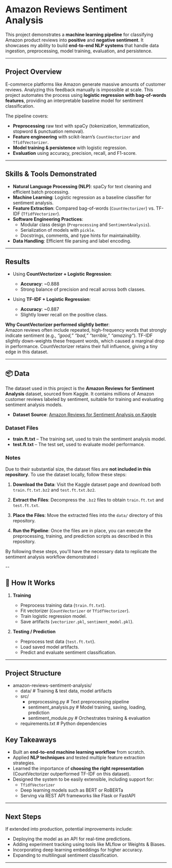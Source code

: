 # Amazon Reviews Sentiment Analysis  

This project demonstrates a **machine learning pipeline** for classifying Amazon product reviews into **positive** and **negative sentiment**. It showcases my ability to build **end-to-end NLP systems** that handle data ingestion, preprocessing, model training, evaluation, and persistence.  

---

## Project Overview  

E-commerce platforms like Amazon generate massive amounts of customer reviews. Analyzing this feedback manually is impossible at scale. This project automates the process using **logistic regression with bag-of-words features**, providing an interpretable baseline model for sentiment classification.  

The pipeline covers:  
- **Preprocessing** raw text with spaCy (tokenization, lemmatization, stopword & punctuation removal).  
- **Feature engineering** with scikit-learn’s `CountVectorizer` and `TfidfVectorizer`.  
- **Model training & persistence** with logistic regression.  
- **Evaluation** using accuracy, precision, recall, and F1-score.  

---

## Skills & Tools Demonstrated  

- **Natural Language Processing (NLP)**: spaCy for text cleaning and efficient batch processing.  
- **Machine Learning**: Logistic regression as a baseline classifier for sentiment analysis.  
- **Feature Extraction**: Compared bag-of-words (`CountVectorizer`) vs. TF-IDF (`TfidfVectorizer`).  
- **Software Engineering Practices**:  
  - Modular class design (`Preprocessing` and `SentimentAnalysis`).  
  - Serialization of models with `pickle`.  
  - Docstrings, comments, and type hints for maintainability.  
- **Data Handling**: Efficient file parsing and label encoding.  

---

## Results  

- Using **CountVectorizer + Logistic Regression**:  
  - **Accuracy**: ~0.888
  - Strong balance of precision and recall across both classes.  

- Using **TF-IDF + Logistic Regression**:  
  - **Accuracy**: ~0.887
  - Slightly lower recall on the positive class.

**Why CountVectorizer performed slightly better**:  
Amazon reviews often include repeated, high-frequency words that strongly indicate sentiment (e.g., *“good,” “bad,” “terrible,” “amazing”*). TF-IDF slightly down-weights these frequent words, which caused a marginal drop in performance. CountVectorizer retains their full influence, giving a tiny edge in this dataset.  

---
## 📦 Data

The dataset used in this project is the **Amazon Reviews for Sentiment Analysis** dataset, sourced from Kaggle. It contains millions of Amazon customer reviews labeled by sentiment, suitable for training and evaluating sentiment analysis models.

- **Dataset Source**: [Amazon Reviews for Sentiment Analysis on Kaggle](https://www.kaggle.com/datasets/bittlingmayer/amazonreviews/data?select=test.ft.txt.bz2)

### Dataset Files

- **train.ft.txt** – The training set, used to train the sentiment analysis model.
- **test.ft.txt** – The test set, used to evaluate model performance.

### Notes

Due to their substantial size, the dataset files are **not included in this repository**. To use the dataset locally, follow these steps:

1. **Download the Data**: Visit the Kaggle dataset page and download both `train.ft.txt.bz2` and `test.ft.txt.bz2`.

2. **Extract the Files**: Decompress the `.bz2` files to obtain `train.ft.txt` and `test.ft.txt`.

3. **Place the Files**: Move the extracted files into the `data/` directory of this repository.

4. **Run the Pipeline**: Once the files are in place, you can execute the preprocessing, training, and prediction scripts as described in this repository.

By following these steps, you'll have the necessary data to replicate the sentiment analysis workflow demonstrated i

--

## 🚀 How It Works  

1. **Training**  
   - Preprocess training data (`train.ft.txt`).  
   - Fit vectorizer (`CountVectorizer` or `TfidfVectorizer`).  
   - Train logistic regression model.  
   - Save artifacts (`vectorizer.pkl`, `sentiment_model.pkl`).  

2. **Testing / Prediction**  
   - Preprocess test data (`test.ft.txt`).  
   - Load saved model artifacts.  
   - Predict and evaluate sentiment classification.  

---

## Project Structure
- amazon-reviews-sentiment-analysis/
  - data/                      # Training & test data, model artifacts
  - src/
    - preprocessing.py         # Text preprocessing pipeline
    - sentiment_analysis.py    # Model training, saving, loading, prediction
    - sentiment_module.py      # Orchestrates training & evaluation
  - requirements.txt           # Python dependencies

## Key Takeaways  

- Built an **end-to-end machine learning workflow** from scratch.  
- Applied **NLP techniques** and tested multiple feature extraction strategies.  
- Learned the importance of **choosing the right representation** (CountVectorizer outperformed TF-IDF on this dataset).  
- Designed the system to be easily extensible, including support for:  
  - `TfidfVectorizer`  
  - Deep learning models such as BERT or RoBERTa  
  - Serving via REST API frameworks like Flask or FastAPI  

---

## Next Steps  

If extended into production, potential improvements include:  
- Deploying the model as an API for real-time predictions.  
- Adding experiment tracking using tools like MLflow or Weights & Biases.  
- Incorporating deep learning embeddings for higher accuracy.  
- Expanding to multilingual sentiment classification.  

---
